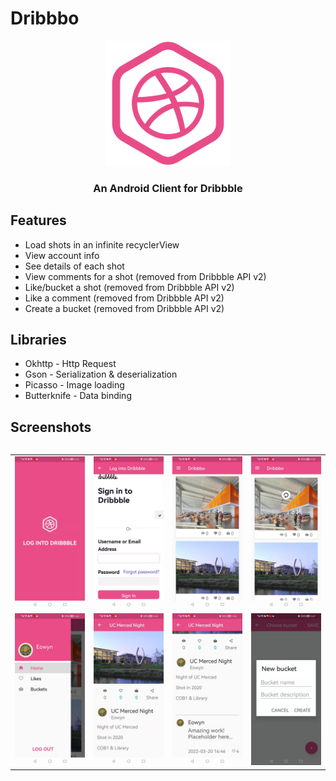 # Dribbbo
<p align="center">
    <a href="art/launcher.png">
        <img src="screenshots/design.png" width="200" height="200"/>
    </a>
</p>
<h3 align="center">An Android Client for Dribbble</h3>

## Features
* Load shots in an infinite recyclerView
* View account info
* See details of each shot
* View comments for a shot (removed from Dribbble API v2)
* Like/bucket a shot (removed from Dribbble API v2)
* Like a comment (removed from Dribbble API v2)
* Create a bucket (removed from Dribbble API v2)


## Libraries
* Okhttp - Http Request
* Gson - Serialization & deserialization
* Picasso - Image loading
* Butterknife - Data binding

## Screenshots
<table>
	<table>
  <tr>
    <td><img src="screenshots/login.jpeg" /></td>
    <td><img src="screenshots/web_login.jpeg" /></td>
    <td><img src="screenshots/shot_list.jpeg" /></td>
    <td><img src="screenshots/refresh.jpeg" /></td>
  </tr>
  <tr>
    <td><img src="screenshots/drawer.jpeg" /></td>
    <td><img src="screenshots/shot.jpeg" /></td>
    <td><img src="screenshots/comment.jpeg" /></td>
    <td><img src="screenshots/create_bucket.jpeg" /></td>
  </tr>
</table>
